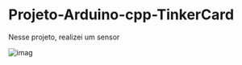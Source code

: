 # Projeto-Arduino-cpp-TinkerCard

  Nesse projeto, realizei um sensor
  
![imag](https://github.com/user-attachments/assets/a318b6ee-bb10-40b8-add4-95fb8471fec1)
